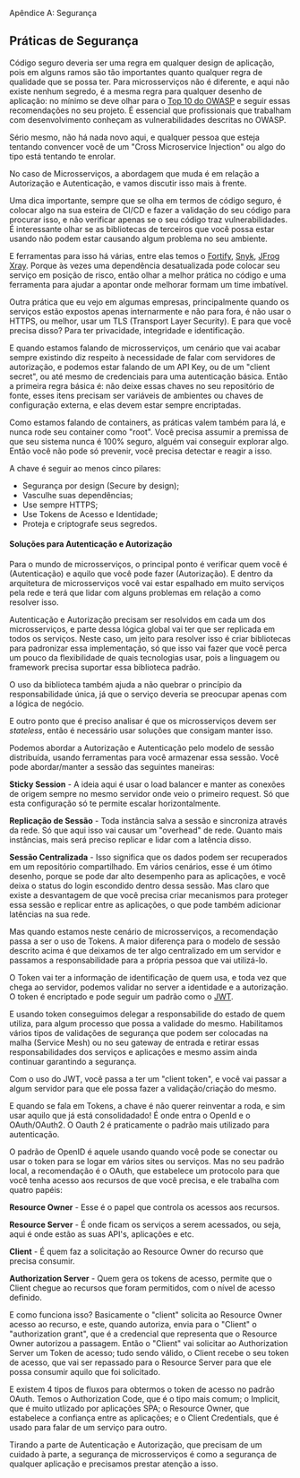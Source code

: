 Apêndice A: Segurança 

## Práticas de Segurança

Código seguro deveria ser uma regra em qualquer design de aplicação, pois em alguns ramos são tão importantes quanto qualquer regra de qualidade que se possa ter. Para microsserviços não é diferente, e aqui não existe nenhum segredo, é a mesma regra para qualquer desenho de aplicação: no mínimo se deve olhar para o [Top 10 do OWASP](https://owasp.org/www-project-top-ten/) e seguir essas recomendações no seu projeto. É essencial que profissionais que trabalham com desenvolvimento conheçam as vulnerabilidades descritas no OWASP.

Sério mesmo, não há nada novo aqui, e qualquer pessoa que esteja tentando convencer você de um "Cross Microservice Injection" ou algo do tipo está tentando te enrolar. 

No caso de Microsserviços, a abordagem que muda é em relação a Autorização e Autenticação, e vamos discutir isso mais à frente.

Uma dica importante, sempre que se olha em termos de código seguro, é colocar algo na sua esteira de CI/CD e fazer a validação do seu código para procurar isso, e não verificar apenas se o seu código traz vulnerabilidades. É interessante olhar se as bibliotecas de terceiros que você possa estar usando não podem estar causando algum problema no seu ambiente.

E ferramentas para isso há várias, entre elas temos o [Fortify](https://www.microfocus.com/en-us/solutions/application-security), [Snyk](https://snyk.io/), [JFrog Xray](https://jfrog.com/xray/). Porque às vezes uma dependência desatualizada pode colocar seu serviço em posição de risco, então olhar a melhor prática no código e uma ferramenta para ajudar a apontar onde melhorar formam um time imbatível.

Outra prática que eu vejo em algumas empresas, principalmente quando os serviços estão expostos apenas internarmente e não para fora, é não usar o HTTPS, ou melhor, usar um TLS (Transport Layer Security). E para que você precisa disso? Para ter privacidade, integridade e identificação.

E quando estamos falando de microsserviços, um cenário que vai acabar sempre existindo diz respeito à necessidade de falar com servidores de autorização, e podemos estar falando de um API Key, ou de um "client secret", ou até mesmo de credenciais para uma autenticação básica. Então a primeira regra básica é: não deixe essas chaves no seu repositório de fonte, esses itens precisam ser variáveis de ambientes ou chaves de configuração externa, e elas devem estar sempre encriptadas.

Como estamos falando de containers, as práticas valem também para lá, e nunca rode seu container como "root". Você precisa assumir a premissa de que seu sistema nunca é 100% seguro, alguém vai conseguir explorar algo. Então você não pode só prevenir, você precisa detectar e reagir a isso.

A chave é seguir ao menos cinco pilares:

- Segurança por design (Secure by design);
- Vasculhe suas dependências;
- Use sempre HTTPS;
- Use Tokens de Acesso e Identidade;
- Proteja e criptografe seus segredos.

#### Soluções para Autenticação e Autorização

Para o mundo de microsserviços, o principal ponto é verificar quem você é (Autenticação) e aquilo que você pode fazer (Autorização). E dentro da arquitetura de microsserviços você vai estar espalhado em muito serviços pela rede e terá que lidar com alguns problemas em relação a como resolver isso.

Autenticação e Autorização precisam ser resolvidos em cada um dos microsserviços, e parte dessa lógica global vai ter que ser replicada em todos os serviços. Neste caso, um jeito para resolver isso é criar bibliotecas para padronizar essa implementação, só que isso vai fazer que você perca um pouco da flexibilidade de quais tecnologias usar, pois a linguagem ou framework precisa suportar essa biblioteca padrão.

O uso da biblioteca também ajuda a não quebrar o princípio da responsabilidade única, já que o serviço deveria se preocupar apenas com a lógica de negócio.

E outro ponto que é preciso analisar é que os microsserviços devem ser *stateless*, então é necessário usar soluções que consigam manter isso.

Podemos abordar a Autorização e Autenticação pelo modelo de sessão distribuída, usando ferramentas para você armazenar essa sessão. Você pode abordar/manter a sessão das seguintes maneiras:

**Sticky Session** - A ideia aqui é usar o load balancer e manter as conexões de origem sempre no mesmo servidor onde veio o primeiro request. Só que esta configuração só te permite escalar horizontalmente.

**Replicação de Sessão** - Toda instância salva a sessão e sincroniza através da rede. Só que aqui isso vai causar um "overhead" de rede. Quanto mais instâncias, mais será preciso replicar e lidar com a latência disso.

**Sessão Centralizada** - Isso significa que os dados podem ser recuperados em um repositório compartilhado. Em vários cenários, esse é um ótimo desenho, porque se pode dar alto desempenho para as aplicações, e você deixa o status do login escondido dentro dessa sessão. Mas claro que existe a desvantagem de que você precisa criar mecanismos para proteger essa sessão e replicar entre as aplicações, o que pode também adicionar latências na sua rede.

Mas quando estamos neste cenário de microsserviços, a recomendação passa a ser o uso de Tokens. A maior diferença para o modelo de sessão descrito acima é que deixamos de ter algo centralizado em um servidor e passamos a responsabilidade para a própria pessoa que vai utilizá-lo.

O Token vai ter a informação de identificação de quem usa, e toda vez que chega ao servidor, podemos validar no server a identidade e a autorização. O token é encriptado e pode seguir um padrão como o [JWT](https://jwt.io/).

E usando token conseguimos delegar a responsabilide do estado de quem utiliza, para algum processo que possa a validade do mesmo. Habilitamos vários tipos de validações de segurança que podem ser colocadas na malha (Service Mesh) ou no seu gateway de entrada e retirar essas responsabilidades dos serviços e aplicações e mesmo assim ainda continuar garantindo a segurança.

Com o uso do JWT, você passa a ter um "client token", e você vai passar a algum servidor para que ele possa fazer a validação/criação do mesmo. 

E quando se fala em Tokens, a chave é não querer reinventar a roda, e sim usar aquilo que já está consolidadado! É onde entra o OpenId e o OAuth/OAuth2. O Oauth 2 é praticamente o padrão mais utilizado para autenticação.

O padrão de OpenID é aquele usando quando você pode se conectar ou usar o token para se logar em vários sites ou serviços. Mas no seu padrão local, a recomendação é o OAuth, que estabelece um protocolo para que você tenha acesso aos recursos de que você precisa, e ele trabalha com quatro papéis:

**Resource Owner** - Esse é o papel que controla os acessos aos recursos.

**Resource Server** - É onde ficam os serviços a serem acessados, ou seja, aqui é onde estão as suas API's, aplicações e etc.

**Client** - É quem faz a solicitação ao Resource Owner do recurso que precisa consumir.

**Authorization Server** - Quem gera os tokens de acesso, permite que o Client chegue ao recursos que foram permitidos, com o nível de acesso definido.

E como funciona isso? Basicamente o "client" solicita ao Resource Owner acesso ao recurso, e este, quando autoriza, envia para o "Client" o "authorization grant", que é a credencial que representa que o Resource Owner autorizou a passagem. Então o "Client" vai solicitar ao Authorization Server um Token de acesso; tudo sendo válido, o Client recebe o seu token de acesso, que vai ser repassado para o Resource Server para que ele possa consumir aquilo que foi solicitado.

E existem 4 tipos de fluxos para obtermos o token de acesso no padrão OAuth. Temos o Authorization Code, que é o tipo mais comum; o Implicit, que é muito utlizado por aplicações SPA; o Resource Owner, que estabelece a confiança entre as aplicações; e o Client Credentials, que é usado para falar de um serviço para outro.

Tirando a parte de Autenticação e Autorização, que precisam de um cuidado à parte, a segurança de microsserviços é como a segurança de qualquer aplicação e precisamos prestar atenção a isso.
